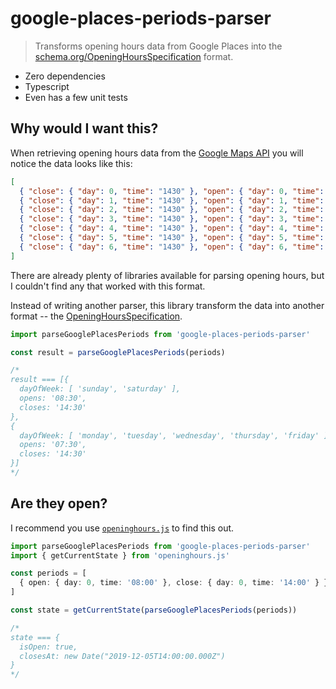 # google-places-periods-parser

> Transforms opening hours data from Google Places into the [schema.org/OpeningHoursSpecification](https://schema.org/OpeningHoursSpecification) format.

- Zero dependencies
- Typescript
- Even has a few unit tests

## Why would I want this?

When retrieving opening hours data from the [Google Maps
API](https://developers.google.com/places/web-service/details) you will notice
the data looks like this:

```json
[
  { "close": { "day": 0, "time": "1430" }, "open": { "day": 0, "time": "0830" } },
  { "close": { "day": 1, "time": "1430" }, "open": { "day": 1, "time": "0730" } },
  { "close": { "day": 2, "time": "1430" }, "open": { "day": 2, "time": "0730" } },
  { "close": { "day": 3, "time": "1430" }, "open": { "day": 3, "time": "0730" } },
  { "close": { "day": 4, "time": "1430" }, "open": { "day": 4, "time": "0730" } },
  { "close": { "day": 5, "time": "1430" }, "open": { "day": 5, "time": "0730" } },
  { "close": { "day": 6, "time": "1430" }, "open": { "day": 6, "time": "0830" } }
]
```

There are already plenty of libraries available for parsing opening hours, but
I couldn't find any that worked with this format.

Instead of writing another parser, this library transform the data into another
format -- the [OpeningHoursSpecification](https://schema.org/OpeningHoursSpecification).

```typescript
import parseGooglePlacesPeriods from 'google-places-periods-parser'

const result = parseGooglePlacesPeriods(periods)

/*
result === [{
  dayOfWeek: [ 'sunday', 'saturday' ],
  opens: '08:30',
  closes: '14:30'
},
{
  dayOfWeek: [ 'monday', 'tuesday', 'wednesday', 'thursday', 'friday' ],
  opens: '07:30',
  closes: '14:30'
}]
*/
```

## Are they open?

I recommend you use [`openinghours.js`](https://www.npmjs.com/package/openinghours.js) to find this out.

```typescript
import parseGooglePlacesPeriods from 'google-places-periods-parser'
import { getCurrentState } from 'openinghours.js'

const periods = [
  { open: { day: 0, time: '08:00' }, close: { day: 0, time: '14:00' } },
]

const state = getCurrentState(parseGooglePlacesPeriods(periods))

/*
state === {
  isOpen: true,
  closesAt: new Date("2019-12-05T14:00:00.000Z")
}
*/
```

